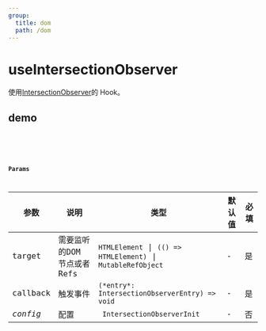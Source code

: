 ```yaml
---
group:
  title: dom
  path: /dom
---
```


# useIntersectionObserver

使用[IntersectionObserver](https://developer.mozilla.org/zh-CN/docs/Web/API/Intersection_Observer_API)的 Hook。

## demo

<code src="./Demo/index.tsx"/>

<code src="./Demo/demo2.tsx"/>

### Params

| 参数    | 说明                                         | 类型                   | 默认值 | 必填 |
|---------|----------------------------------------------|------------------------|--------|--------|
| target | 需要监听的DOM 节点或者 Refs | `HTMLElement` \| `(() => HTMLElement)` \| `MutableRefObject` | -      | 是     |
| callback | 触发事件 | `(*entry*: IntersectionObserverEntry) => void` | - | 是 |
| *config* | 配置 | ` IntersectionObserverInit` | - | 否 |

